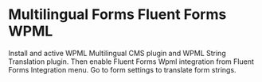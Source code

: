 #  Multilingual Forms Fluent Forms WPML

Install and active WPML Multilingual CMS plugin and WPML String Translation plugin. Then enable Fluent Forms Wpml integration from Fluent Forms Integration menu. Go to form settings to translate form strings.